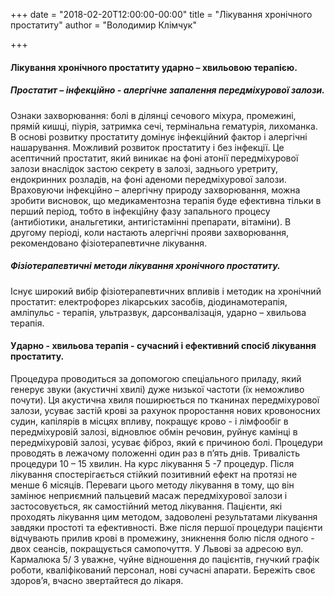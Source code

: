 +++
date = "2018-02-20T12:00:00-00:00"
title = "Лікування хронічного простатиту"
author = "Володимир Клімчук"

+++

#### Лікування хронічного простатиту ударно – хвильовою терапією.

##### Простатит – інфекційно - алергічне запалення передміхурової залози.
Ознаки захворювання: болі в ділянці сечового міхура, промежині, прямій кишці, піурія, затримка сечі, термінальна гематурія, лихоманка. В основі розвитку простатиту домінує інфекційний фактор і алергічні нашарування. Можливий розвиток простатиту і без інфекції. Це асептичний простатит, який виникає на фоні атонії передміхурової залози внаслідок застою секрету в залозі, заднього уретриту, ендокринних розладів, на фоні аденоми передміхурової залози. Враховуючи інфекційно – алергічну природу захворювання, можна зробити висновок, що медикаментозна терапія буде ефективна тільки в перший період, тобто в інфекційну фазу запального процесу (антибіотики, анальгетики, антигістамінні препарати, вітаміни). В другому періоді, коли настають алергічні прояви захворювання, рекомендовано фізіотерапевтичне лікування.

##### Фізіотерапевтичні методи лікування хронічного простатиту.

Існує широкий вибір фізіотерапевтичних впливів і методик на хронічний простатит: електрофорез лікарських засобів, діодинамотерапія, амліпульс - терапія, ультразвук, дарсонвалізація, ударно – хвильова терапія.

#### Ударно - хвильова терапія - сучасний і ефективний спосіб лікування простатиту.
 
Процедура проводиться за допомогою спеціального приладу, який генерує звуки (акустичні хвилі) дуже низької частоти (їх неможливо почути). Ця акустична хвиля поширюється по тканинах передміхурової залози, усуває застій крові за рахунок проростання нових кровоносних судин, капілярів в місцях впливу, покращує крово - і лімфообіг в передміхуровій залозі, відновлює обмін речовин, руйнує камінці в передміхуровій залозі, усуває фіброз, який є причиною болі. Процедури проводять в лежачому положенні один раз в п’ять днів. Тривалість процедури 10 – 15 хвилин. На курс лікування 5 -7 процедур. Після лікування спостерігається стійкий позитивний ефект на протязі не менше 6 місяців. Переваги цього методу лікування в тому, що він замінює неприємний пальцевий масаж передміхурової залози і застосовується, як самостійний метод лікування.  Пацієнти, які проходять  лікування цим методом, задоволені результатами лікування завдяки простоті та ефективності. Вже після першої процедури пацієнти відчувають прилив крові в промежину, зникнення болю після одного - двох сеансів, покращується самопочуття. У Львові за адресою вул. Кармалюка 5/ 3 уважне, чуйне відношення до  пацієнтів, гнучкий графік роботи, кваліфікований персонал, нові сучасні апарати. Бережіть своє здоров’я, вчасно звертайтеся до лікаря.

